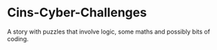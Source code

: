 # Cins-Cyber-Challenges
A story with puzzles that involve logic, some maths and possibly bits of coding.
